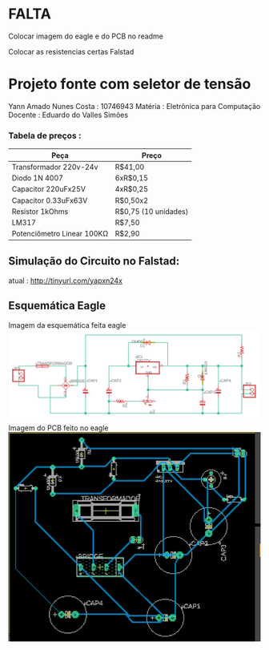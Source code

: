 # FALTA
Colocar imagem do eagle e do PCB no readme

Colocar as resistencias certas Falstad



# Projeto fonte com seletor de tensão
Yann Amado Nunes Costa : 10746943
Matéria : Eletrônica para Computação
Docente : Eduardo do Valles Simões


### Tabela de preços : 


| Peça                |  Preço              |
| ------------------- | ------------------- |
|  Transformador 220v-24v | R$41,00 |
|  Diodo 1N 4007 |  6xR$0,15 |
|       Capacitor 220uFx25V              |      4xR$0,25              |
|       Capacitor 0.33uFx63V              |            R$0,50x2           |
|           Resistor 1kOhms          |      R$0,75 (10 unidades)               |
|        LM317             |    R$7,50                 |
|   Potenciômetro Linear 100KΩ             |    R$2,90                 |



## Simulação do Circuito no Falstad:

atual : http://tinyurl.com/yapxn24x

## Esquemática Eagle

Imagem da esquemática feita eagle
![Imagem Eagle](https://github.com/YannAmado/Eletronica_Comp/blob/master/Eagle.png)
Imagem do PCB feito no eagle
![Imagem Eagle](https://github.com/YannAmado/Eletronica_Comp/blob/master/PCB_eagle.png)
